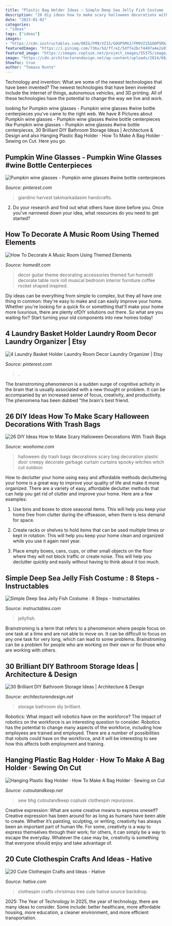 ```yaml
---
title: "Plastic Bag Holder Ideas ~ Simple Deep Sea Jelly Fish Costume : 8 Steps"
description: "26 diy ideas how to make scary halloween decorations with trash bags"
date: "2023-01-02"
categories:
- "ideas"
tags: ["ideas"]
images:
- "https://cdn.instructables.com/ORIG/FM9/VZ15/GOOP5MXJ/FM9VZ15GOOP5MXJ.jpg"
featuredImage: "https://i.pinimg.com/736x/5d/ff/e2/5dffe2bcf4407a4e2a978859bba44163.jpg"
featured_image: "https://images.coplusk.net/project_images/55375/image/full_plastic_bag_holder_hanging_1275761384.jpg"
image: "https://cdn.architecturendesign.net/wp-content/uploads/2014/08/diy-bathroom-storage-ideas-10.jpg"
ShowToc: true
author: "Tomasa Runte"
---
```



Technology and invention: What are some of the newest technologies that have been invented?
The newest technologies that have been invented include the internet of things, autonomous vehicles, and 3D printing. All of these technologies have the potential to change the way we live and work.

	

		
looking for Pumpkin wine glasses - Pumpkin wine glasses #wine bottle centerpieces you've came to the right web. We have 8 Pictures about Pumpkin wine glasses - Pumpkin wine glasses #wine bottle centerpieces like Pumpkin wine glasses - Pumpkin wine glasses #wine bottle centerpieces, 30 Brilliant DIY Bathroom Storage Ideas | Architecture &amp; Design and also Hanging Plastic Bag Holder · How To Make A Bag Holder · Sewing on Cut. Here you go:
		
    
## Pumpkin Wine Glasses - Pumpkin Wine Glasses #wine Bottle Centerpieces

<img loading=lazy src="https://i.pinimg.com/736x/5d/ff/e2/5dffe2bcf4407a4e2a978859bba44163.jpg" onerror="this.onerror=null;this.src='https://tse3.mm.bing.net/th?id=OIP.6bFvIP-XZyZH-xxcKJEE-QHaJ3&amp;pid=15.1';" alt="Pumpkin wine glasses - Pumpkin wine glasses #wine bottle centerpieces">

_Source: pinterest.com_

>giardino harvest takimarkadasim handcrafts. 

	

2. Do your research and find out what others have done before you. Once you've narrowed down your idea, what resources do you need to get started? 

    
## How To Decorate A Music Room Using Themed Elements

<img loading=lazy src="http://cdn.homedit.com/wp-content/uploads/2010/06/funky-home-decor-fun-accessories-rocket-design-5.jpg" onerror="this.onerror=null;this.src='https://tse3.mm.bing.net/th?id=OIP.P5e4Rdlk39_C3kstH4tX5gHaKo&amp;pid=15.1';" alt="How To Decorate A Music Room Using Themed Elements">

_Source: homedit.com_

>decor guitar theme decorating accessories themed fun homedit decorate table rock roll musical bedroom interior furniture coffee rocket shaped inspired. 

	

Diy ideas can be everything from simple to complex, but they all have one thing in common: they're easy to make and can easily improve your home. Whether you're looking for a quick fix or something that'll make your home more luxurious, there are plenty ofDIY solutions out there. So what are you waiting for? Start turning your old components into new homes today!

    
## 4 Laundry Basket Holder Laundry Room Decor Laundry Organizer | Etsy

<img loading=lazy src="https://i.pinimg.com/736x/af/2c/38/af2c387cfca2088b887bf214f8715e90.jpg" onerror="this.onerror=null;this.src='https://tse2.mm.bing.net/th?id=OIP.Hb_04vK8CyfHzDklCb__HwHaJ3&amp;pid=15.1';" alt="4 Laundry Basket Holder Laundry Room Decor Laundry Organizer | Etsy">

_Source: pinterest.com_

>. 

	

The brainstroming phenomenon is a sudden surge of cognitive activity in the brain that is usually associated with a new thought or problem. It can be accompanied by an increased sense of focus, creativity, and productivity. The phenomena has been dubbed "the brain's best friend.

    
## 26 DIY Ideas How To Make Scary Halloween Decorations With Trash Bags

<img loading=lazy src="http://www.woohome.com/wp-content/uploads/2013/10/Diy-Halloween-items-With-Trash-Bags-11.jpg" onerror="this.onerror=null;this.src='https://tse1.mm.bing.net/th?id=OIP.seSdJeePn10sCV9DR1PaugHaJP&amp;pid=15.1';" alt="26 DIY Ideas How to Make Scary Halloween Decorations With Trash Bags">

_Source: woohome.com_

>halloween diy trash bags decorations scary bag decoration plastic door creepy decorate garbage curtain curtains spooky witches witch cut outdoor. 

	

How to declutter your home using easy and affordable methods
decluttering your home is a great way to improve your quality of life and make it more organized. There are a variety of easy, affordable declutter methods that can help you get rid of clutter and improve your home. Here are a few examples:
1. Use bins and boxes to store seasonal items. This will help you keep your home free from clutter during the offseason, when there is less demand for space.

2. Create racks or shelves to hold items that can be used multiple times or kept in rotation. This will help you keep your home clean and organized while you use it again next year.

3. Place empty boxes, cans, cups, or other small objects on the floor where they will not block traffic or create noise. This will help you declutter quickly and easily without having to think about it too much.


    
## Simple Deep Sea Jelly Fish Costume : 8 Steps - Instructables

<img loading=lazy src="https://cdn.instructables.com/ORIG/FM9/VZ15/GOOP5MXJ/FM9VZ15GOOP5MXJ.jpg" onerror="this.onerror=null;this.src='https://tse1.mm.bing.net/th?id=OIP.4vKCYRKHyaf4_zeZmKH7TwHaJ4&amp;pid=15.1';" alt="Simple Deep Sea Jelly Fish Costume : 8 Steps - Instructables">

_Source: instructables.com_

>jellyfish. 

	

Brainstroming is a term that refers to a phenomenon where people focus on one task at a time and are not able to move on. It can be difficult to focus on any one task for very long, which can lead to some problems. Brainstroming can be a problem for people who are working on their own or for those who are working with others.

    
## 30 Brilliant DIY Bathroom Storage Ideas | Architecture &amp; Design

<img loading=lazy src="https://cdn.architecturendesign.net/wp-content/uploads/2014/08/diy-bathroom-storage-ideas-10.jpg" onerror="this.onerror=null;this.src='https://tse2.mm.bing.net/th?id=OIP.eDQrBpgiEROAvGKM8EPjCwHaJ4&amp;pid=15.1';" alt="30 Brilliant DIY Bathroom Storage Ideas | Architecture &amp; Design">

_Source: architecturendesign.net_

>storage bathroom diy brilliant. 

	

Robotics: What impact will robotics have on the workforce?
The impact of robotics on the workforce is an interesting question to consider. Robotics has the potential to change many aspects of the workforce, including how employees are trained and employed. There are a number of possibilities that robots could have on the workforce, and it will be interesting to see how this affects both employment and training.

    
## Hanging Plastic Bag Holder · How To Make A Bag Holder · Sewing On Cut

<img loading=lazy src="https://images.coplusk.net/project_images/55375/image/full_plastic_bag_holder_hanging_1275761384.jpg" onerror="this.onerror=null;this.src='https://tse4.mm.bing.net/th?id=OIP.KyvMlfhqb6LlrP3-TQK31gHaJ4&amp;pid=15.1';" alt="Hanging Plastic Bag Holder · How To Make A Bag Holder · Sewing on Cut">

_Source: cutoutandkeep.net_

>sew bhg cutoutandkeep coplusk clothespin repurpose. 

	

Creative expression: What are some creative means to express oneself?
Creative expression has been around for as long as humans have been able to create. Whether it’s painting, sculpting, or writing, creativity has always been an important part of human life. For some, creativity is a way to express themselves through their work; for others, it can simply be a way to escape the everyday. Whatever the case may be, creativity is something that everyone should enjoy and take advantage of.

    
## 20 Cute Clothespin Crafts And Ideas - Hative

<img loading=lazy src="https://hative.com/wp-content/uploads/2014/11/clothespin-crafts/13-clothespin-christmas-tree.jpg" onerror="this.onerror=null;this.src='https://tse4.mm.bing.net/th?id=OIP.2UxlKklp5793X9VPlsNlMwHaKZ&amp;pid=15.1';" alt="20 Cute Clothespin Crafts and Ideas - Hative">

_Source: hative.com_

>clothespin crafts christmas tree cute hative source backdrop. 

	

2025: The Year of Technology
In 2025, the year of technology, there are many ideas to consider. Some include: better healthcare, more affordable housing, more education, a cleaner environment, and more efficient transportation.

